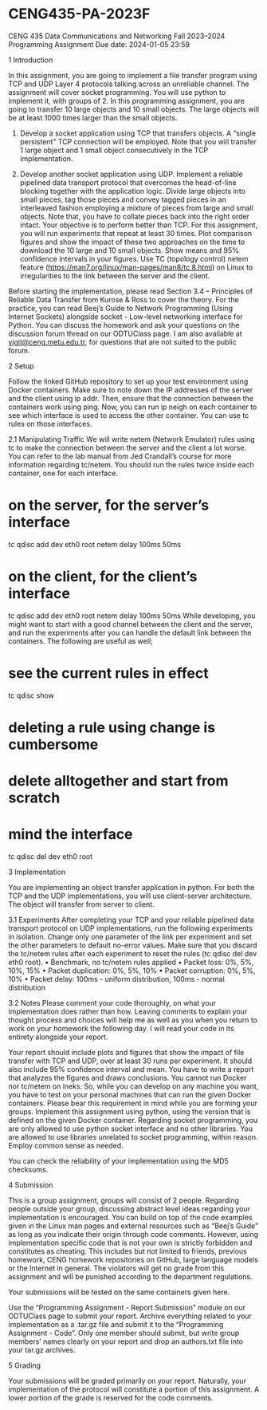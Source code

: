 # CENG435-PA-2023F

CENG 435 Data Communications and Networking
Fall 2023–2024 Programming Assignment
Due date: 2024-01-05 23:59


1 Introduction

In this assignment, you are going to implement a file transfer program using TCP and UDP Layer
4 protocols talking across an unreliable channel. The assignment will cover socket programming.
You will use python to implement it, with groups of 2. In this programming assignment, you are
going to transfer 10 large objects and 10 small objects. The large objects will be at least 1000
times larger than the small objects.

1. Develop a socket application using TCP that transfers objects. A “single persistent” TCP
connection will be employed. Note that you will transfer 1 large object and 1 small object
consecutively in the TCP implementation.

3. Develop another socket application using UDP. Implement a reliable pipelined data transport
protocol that overcomes the head-of-line blocking together with the application logic. Divide
large objects into small pieces, tag those pieces and convey tagged pieces in an interleaved
fashion employing a mixture of pieces from large and small objects. Note that, you have to
collate pieces back into the right order intact. Your objective is to perform better than TCP.
For this assignment, you will run experiments that repeat at least 30 times. Plot comparison
figures and show the impact of these two approaches on the time to download the 10 large and 10
small objects. Show means and 95% confidence intervals in your figures. Use TC (topology control)
netem feature (https://man7.org/linux/man-pages/man8/tc.8.html) on Linux to irregularities to
the link between the server and the client.

Before starting the implementation, please read Section 3.4 – Principles of Reliable Data Transfer
from Kurose & Ross to cover the theory. For the practice, you can read Beej’s Guide to Network
Programming (Using Internet Sockets) alongside socket - Low-level networking interface for Python.
You can discuss the homework and ask your questions on the discussion forum thread on our
ODTUClass page. I am also available at yigit@ceng.metu.edu.tr, for questions that are not suited
to the public forum.


2 Setup

Follow the linked GitHub repository to set up your test environment using Docker containers. Make
sure to note down the IP addresses of the server and the client using ip addr. Then, ensure that
the connection between the containers work using ping. Now, you can run ip neigh on each
container to see which interface is used to access the other container. You can use tc rules on those
interfaces.

2.1 Manipulating Traffic
We will write netem (Network Emulator) rules using tc to make the connection between the server
and the client a lot worse. You can refer to the lab manual from Jed Crandall’s course for more
information regarding tc/netem.
You should run the rules twice inside each container, one for each interface.
# on the server, for the server’s interface
tc qdisc add dev eth0 root netem delay 100ms 50ms
# on the client, for the client’s interface
tc qdisc add dev eth0 root netem delay 100ms 50ms
While developing, you might want to start with a good channel between the client and the
server, and run the experiments after you can handle the default link between the containers.
The following are useful as well;
# see the current rules in effect
tc qdisc show
# deleting a rule using change is cumbersome
# delete alltogether and start from scratch
# mind the interface
tc qdisc del dev eth0 root


3 Implementation

You are implementing an object transfer application in python. For both the TCP and the UDP
implementations, you will use client-server architecture. The object will transfer from server to
client.

3.1 Experiments
After completing your TCP and your reliable pipelined data transport protocol on UDP implementations,
run the following experiments in isolation. Change only one parameter of the link per
experiment and set the other parameters to default no-error values. Make sure that you discard
the tc/netem rules after each experiment to reset the rules (tc qdisc del dev eth0 root).
• Benchmark, no tc/netem rules applied
• Packet loss: 0%, 5%, 10%, 15%
• Packet duplication: 0%, 5%, 10%
• Packet corruption: 0%, 5%, 10%
• Packet delay: 100ms - uniform distribution, 100ms - normal distribution

3.2 Notes
Please comment your code thoroughly, on what your implementation does rather than how. Leaving
comments to explain your thought process and choices will help me as well as you when you return
to work on your homework the following day. I will read your code in its entirety alongside your
report.

Your report should include plots and figures that show the impact of file transfer with TCP
and UDP, over at least 30 runs per experiment. It should also include 95% confidence interval and
mean. You have to write a report that analyzes the figures and draws conclusions.
You cannot run Docker nor tc/netem on ineks. So, while you can develop on any machine you
want, you have to test on your personal machines that can run the given Docker containers. Please
bear this requirement in mind while you are forming your groups.
Implement this assignment using python, using the version that is defined on the given Docker
container. Regarding socket programming, you are only allowed to use python socket interface and
no other libraries. You are allowed to use libraries unrelated to socket programming, within reason.
Employ common sense as needed.

You can check the reliability of your implementation using the MD5 checksums.


4 Submission

This is a group assignment, groups will consist of 2 people. Regarding people outside your group,
discussing abstract level ideas regarding your implementation is encouraged. You can build on top
of the code examples given in the Linux man pages and external resources such as “Beej’s Guide” as
long as you indicate their origin through code comments. However, using implementation specific
code that is not your own is strictly forbidden and constitutes as cheating. This includes but not
limited to friends, previous homework, CENG homework repositories on GitHub, large language
models or the Internet in general. The violators will get no grade from this assignment and will be
punished according to the department regulations.

Your submissions will be tested on the same containers given here.

Use the “Programming Assignment - Report Submission” module on our ODTUClass page
to submit your report. Archive everything related to your implementation as a .tar.gz file and
submit it to the “Programming Assignment - Code”. Only one member should submit, but write
group members’ names clearly on your report and drop an authors.txt file into your tar.gz
archives.


5 Grading

Your submissions will be graded primarily on your report. Naturally, your implementation of the
protocol will constitute a portion of this assignment. A lower portion of the grade is reserved for
the code comments.

